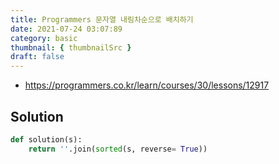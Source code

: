 ```yaml
---
title: Programmers 문자열 내림차순으로 배치하기
date: 2021-07-24 03:07:89
category: basic
thumbnail: { thumbnailSrc }
draft: false
---
```


- https://programmers.co.kr/learn/courses/30/lessons/12917

## Solution

```py
def solution(s):
    return ''.join(sorted(s, reverse= True))
```
